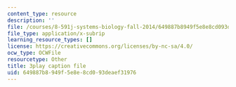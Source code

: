 ```yaml
---
content_type: resource
description: ''
file: /courses/8-591j-systems-biology-fall-2014/649887b8949f5e8e8cd093deaef31976_a8Fbmj4nIxY.vtt
file_type: application/x-subrip
learning_resource_types: []
license: https://creativecommons.org/licenses/by-nc-sa/4.0/
ocw_type: OCWFile
resourcetype: Other
title: 3play caption file
uid: 649887b8-949f-5e8e-8cd0-93deaef31976
---
```

